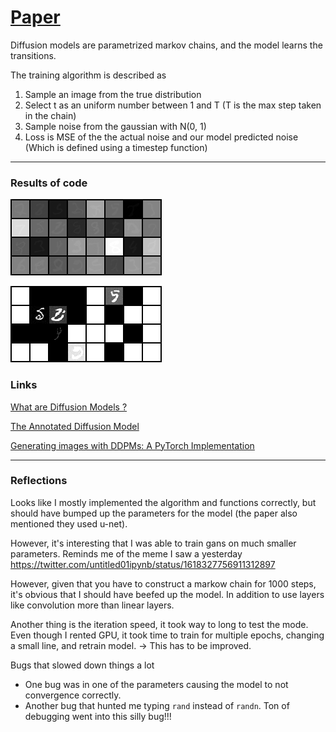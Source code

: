 
# [Paper](https://arxiv.org/pdf/2006.11239.pdf)
Diffusion models are parametrized markov chains, and the model learns the transitions.

The training algorithm is described as
1. Sample an image from the true distribution
2. Select t as an uniform number between 1 and T (T is the max step taken in the chain)
3. Sample noise from the gaussian with N(0, 1)
4. Loss is MSE of the the actual noise and our model predicted noise (Which is defined using a timestep function)

---

### Results of code

![Normalized](./exampels/unet/example_generated_normalized_epoch_19.png)

![Raw](./exampels/unet/example_generated_raw_epoch_19.png)

### Links

[What are Diffusion Models ?](https://lilianweng.github.io/posts/2021-07-11-diffusion-models/)

[The Annotated Diffusion Model](https://huggingface.co/blog/annotated-diffusion)

[Generating images with DDPMs: A PyTorch Implementation]( https://medium.com/mlearning-ai/enerating-images-with-ddpms-a-pytorch-implementation-cef5a2ba8cb1  )

---

### Reflections
Looks like I mostly implemented the algorithm and functions correctly, but should have bumped up the parameters for the model (the paper also mentioned they used u-net).

However, it's interesting that I was able to train gans on much smaller parameters. Reminds me of the meme I saw a yesterday https://twitter.com/untitled01ipynb/status/1618327756911312897

However, given that you have to construct a markow chain for 1000 steps, it's obvious that I should have beefed up the model. In addition to use layers like convolution more than linear layers. 

Another thing is the iteration speed, it took way to long to test the mode. Even though I rented GPU, it took time to train for multiple epochs, changing a small line, and retrain model.
-> This has to be improved.

Bugs that slowed down things a lot
- One bug was in one of the parameters causing the model to not convergence correctly.
- Another bug that hunted me typing `rand` instead of `randn`. Ton of debugging went into this silly bug!!!
